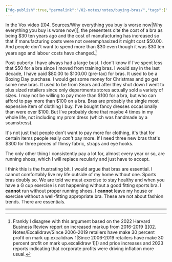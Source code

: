 ```yaml
---
{"dg-publish":true,"permalink":"/02-notes/notes/buying-bras/","tags":["Notes/Anecdote"],"created":"2024-02-03T11:14:07.000-04:00","updated":"2024-05-02T14:44:25.969-03:00"}
---
```


In the Vox video [[04. Sources/Why everything you buy is worse now\|Why everything you buy is worse now]], the presenters cite the cost of a bra as being $30 ten years ago and the cost of manufacturing has increased so that if manufacturing costs were not overemphasized it might cost $50.00. And people don't want to spend more than $30 even though it was $30 ten years ago and labour costs have changed.[^1]

Post-puberty I have always had a large bust. I don't know if I've spent less that $50 for a bra since I moved from training bras. I would say in the last decade, I have paid $80.00 to $100.00 (pre-tax) for bras. It used to be a Boxing Day purchase. I would get some money for Christmas and go get some new bras. It used to be from Sears and after they shut down I went to plus sized retailers since only departments stores actually sold a variety of sizes. I may not be willing to pay more than $100 for a bra, but who can afford to pay more than $100 on a bra. Bras are probably the single most expensive item of clothing I buy. I've bought fancy dresses occasionally than were over $100. But I've probably done that maybe 4 times in my whole life, not including my prom dress (which was handmade by a seamstress). 

It's not just that people don't want to pay more for clothing, it's that for certain items people really *can't* pay more. If I need three new bras that's $300 for three pieces of flimsy fabric, straps and eye hooks. 

The only other thing I consistently pay a lot for, almost every year or so, are running shoes, which I will replace recularly and just have to accept.

I think this is the frustrating bit. I would argue that bras are essential. I cannot comfortably live my life outside of my home without one. Sports bras doubly so. We are told we must exercise to stay healthy and when you have a G cup exercise is not happening without a good fitting sports bra. I **cannot** run without proper running shoes. I **cannot** leave my house or exercise without a well-fitting appropriate bra. These are not about fashion trends. There are essentials. 

---
[^1]: Frankly I disagree with this argument based on the 2022 Harvard Business Review report on increased markup from 2016-2019 ([[02. Notes/Excalidraw/Since 2006-2019 retailers have make 30 percent profit on mark up.excalidraw 1\|Since 2006-2019 retailers have make 30 percent profit on mark up.excalidraw 1]]) and price increases and 2023 reports indicating that corporate profits were driving inflation more usual.